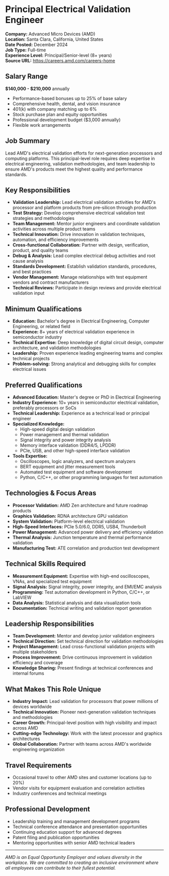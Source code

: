 # Principal Electrical Validation Engineer
**Company:** Advanced Micro Devices (AMD)  
**Location:** Santa Clara, California, United States  
**Date Posted:** December 2024  
**Job Type:** Full-time  
**Experience Level:** Principal/Senior-level (8+ years)  
**Source URL:** https://careers.amd.com/careers-home

## Salary Range
**$140,000 - $210,000** annually
- Performance-based bonuses up to 25% of base salary
- Comprehensive health, dental, and vision insurance
- 401(k) with company matching up to 6%
- Stock purchase plan and equity opportunities
- Professional development budget ($3,000 annually)
- Flexible work arrangements

## Job Summary
Lead AMD's electrical validation efforts for next-generation processors and computing platforms. This principal-level role requires deep expertise in electrical engineering, validation methodologies, and team leadership to ensure AMD's products meet the highest quality and performance standards.

## Key Responsibilities
- **Validation Leadership:** Lead electrical validation activities for AMD's processor and platform products from pre-silicon through production
- **Test Strategy:** Develop comprehensive electrical validation test strategies and methodologies
- **Team Management:** Mentor junior engineers and coordinate validation activities across multiple product teams
- **Technical Innovation:** Drive innovation in validation techniques, automation, and efficiency improvements
- **Cross-functional Collaboration:** Partner with design, verification, product, and quality teams
- **Debug & Analysis:** Lead complex electrical debug activities and root cause analysis
- **Standards Development:** Establish validation standards, procedures, and best practices
- **Vendor Management:** Manage relationships with test equipment vendors and contract manufacturers
- **Technical Reviews:** Participate in design reviews and provide electrical validation input

## Minimum Qualifications
- **Education:** Bachelor's degree in Electrical Engineering, Computer Engineering, or related field
- **Experience:** 8+ years of electrical validation experience in semiconductor industry
- **Technical Expertise:** Deep knowledge of digital circuit design, computer architecture, and validation methodologies
- **Leadership:** Proven experience leading engineering teams and complex technical projects
- **Problem-solving:** Strong analytical and debugging skills for complex electrical issues

## Preferred Qualifications
- **Advanced Education:** Master's degree or PhD in Electrical Engineering
- **Industry Experience:** 10+ years in semiconductor electrical validation, preferably processors or SoCs
- **Technical Leadership:** Experience as a technical lead or principal engineer
- **Specialized Knowledge:**
  - High-speed digital design validation
  - Power management and thermal validation
  - Signal integrity and power integrity analysis
  - Memory interface validation (DDR4/5, LPDDR)
  - PCIe, USB, and other high-speed interface validation
- **Tools Expertise:**
  - Oscilloscopes, logic analyzers, and spectrum analyzers
  - BERT equipment and jitter measurement tools
  - Automated test equipment and software development
  - Python, C/C++, or other programming languages for test automation

## Technologies & Focus Areas
- **Processor Validation:** AMD Zen architecture and future roadmap products
- **Graphics Validation:** RDNA architecture GPU validation
- **System Validation:** Platform-level electrical validation
- **High-Speed Interfaces:** PCIe 5.0/6.0, DDR5, USB4, Thunderbolt
- **Power Management:** Advanced power delivery and efficiency validation
- **Thermal Analysis:** Junction temperature and thermal performance validation
- **Manufacturing Test:** ATE correlation and production test development

## Technical Skills Required
- **Measurement Equipment:** Expertise with high-end oscilloscopes, VNAs, and specialized test equipment
- **Signal Analysis:** Signal integrity, power integrity, and EMI/EMC analysis
- **Programming:** Test automation development in Python, C/C++, or LabVIEW
- **Data Analysis:** Statistical analysis and data visualization tools
- **Documentation:** Technical writing and validation report generation

## Leadership Responsibilities
- **Team Development:** Mentor and develop junior validation engineers
- **Technical Direction:** Set technical direction for validation methodologies
- **Project Management:** Lead cross-functional validation projects with multiple stakeholders
- **Process Improvement:** Drive continuous improvement in validation efficiency and coverage
- **Knowledge Sharing:** Present findings at technical conferences and internal forums

## What Makes This Role Unique
- **Industry Impact:** Lead validation for processors that power millions of devices worldwide
- **Technical Innovation:** Pioneer next-generation validation techniques and methodologies
- **Career Growth:** Principal-level position with high visibility and impact across AMD
- **Cutting-edge Technology:** Work with the latest processor and graphics architectures
- **Global Collaboration:** Partner with teams across AMD's worldwide engineering organization

## Travel Requirements
- Occasional travel to other AMD sites and customer locations (up to 20%)
- Vendor visits for equipment evaluation and correlation activities
- Industry conferences and technical meetings

## Professional Development
- Leadership training and management development programs
- Technical conference attendance and presentation opportunities
- Continuing education support for advanced degrees
- Patent filing and publication opportunities
- Mentoring opportunities with senior AMD technical leaders

---
*AMD is an Equal Opportunity Employer and values diversity in the workplace. We are committed to creating an inclusive environment where all employees can contribute to their fullest potential.*